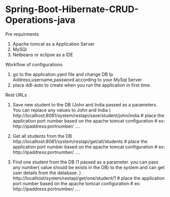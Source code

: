 # Spring-Boot-Hibernate-CRUD-Operations-java

Pre requirments
  1) Apache tomcat as a Application Server
  2) MySQl 
  3) Netbeans or eclipse as a IDE

Workflow of configurations
  1) go to the application.yaml file and change DB Ip Address,username,password according to your MySql Server
  2) place ddl-auto to create when you run the application in first time. 




Rest URLs

  1) Save new student to the DB (John and India passed as a parameters. You can replace any values to John and India )
      http://localhost:8081/system/restapi/save/student/john/india
          # place the application port number based on the apache tomcat configuration 
          # ex: http://ipaddress:portnumber/ ....

  2) Get all students from the DB
      http://localhost:8081/system/restapi/get/all/students
          # place the application port number based on the apache tomcat configuration 
          # ex: http://ipaddress:portnumber/ ....

  3) Find one student from the DB (1 passed as a parameter. you can pass any number( value should be exists in the DB) to the system and can get user details from the database. )
      http://localhost/system/restapi/get/one/student/1
          # place the application port number based on the apache tomcat configuration 
          # ex: http://ipaddress:portnumber/ ....
